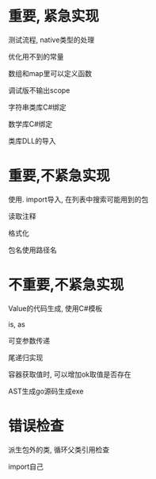 # 重要, 紧急实现

测试流程, native类型的处理

优化用不到的常量

数组和map里可以定义函数

调试版不输出scope

字符串类库C#绑定

数学库C#绑定

类库DLL的导入

# 重要,不紧急实现

使用. import导入, 在列表中搜索可能用到的包

读取注释

格式化

包名使用路径名

# 不重要,不紧急实现

Value的代码生成, 使用C#模板

is, as

可变参数传递

尾递归实现

容器获取值时, 可以增加ok取值是否存在

AST生成go源码生成exe

# 错误检查

派生包外的类, 循环父类引用检查

import自己